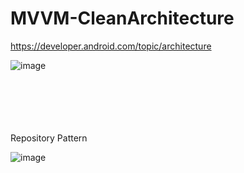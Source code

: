 # MVVM-CleanArchitecture

https://developer.android.com/topic/architecture

![image](https://user-images.githubusercontent.com/75293768/218249224-0800d7f3-fe91-4bd4-96d5-b5b8b5549e43.png)



<br>
<br>
<br>
<br>
<br>
Repository Pattern

![image](https://user-images.githubusercontent.com/75293768/218309015-a6e94ef0-23fc-4278-ac92-ab5da77d8c53.png)
